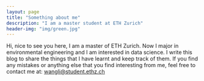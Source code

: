 ```yaml
---
layout: page
title: "Something about me"
description: "I am a master student at ETH Zurich" 
header-img: "img/green.jpg"
---
```


Hi, nice to see you here, I am a master of ETH Zurich. Now I major in environmental engineering and I am interested in data science. I write this blog to share the things that I have learnt and keep track of them. If you find any mistakes or anything else that you find interesting from me, feel free to contact me at: wangli@student.ethz.ch




